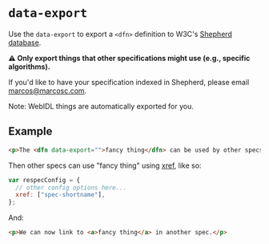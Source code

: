 # `data-export`

Use the `data-export` to export a `<dfn>` definition to W3C's [Shepherd database](https://api.csswg.org/shepherd/).

**⚠️ Only export things that other specifications might use (e.g., specific algorithms).**

If you'd like to have your specification indexed in Shepherd, please email marcos@marcosc.com.

Note: WebIDL things are automatically exported for you.

## Example

```html
<p>The <dfn data-export="">fancy thing</dfn> can be used by other specs.</p>
```

Then other specs can use "fancy thing" using [xref](xref), like so:

```js
var respecConfig = {
  // other config options here...
  xref: ["spec-shortname"],
};
```

And:

```html
<p>We can now link to <a>fancy thing</a> in another spec.</p>
```
